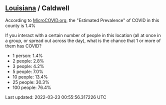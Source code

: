 
## [Louisiana](/united-states/louisiana) / Caldwell

According to [MicroCOVID.org](http://microcovid.org),
the "Estimated Prevalence" of COVID in this county is 1.4%

If you interact with a certain number of people in this location
(all at once in a group, or spread out across the day), what is the chance that
1 or more of them has COVID?

- 1 person: 1.4%
- 2 people: 2.8%
- 3 people: 4.2%
- 5 people: 7.0%
- 10 people: 13.4%
- 25 people: 30.3%
- 100 people: 76.4%

Last updated: 2022-03-23 00:55:56.317226 UTC
